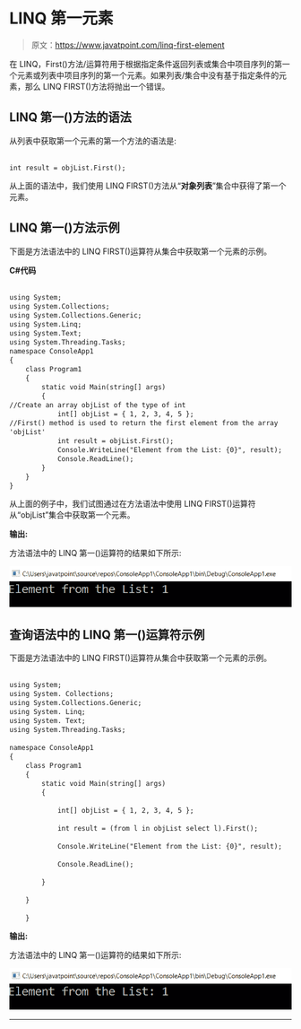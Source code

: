 # LINQ 第一元素

> 原文：<https://www.javatpoint.com/linq-first-element>

在 LINQ，First()方法/运算符用于根据指定条件返回列表或集合中项目序列的第一个元素或列表中项目序列的第一个元素。如果列表/集合中没有基于指定条件的元素，那么 LINQ FIRST()方法将抛出一个错误。

## LINQ 第一()方法的语法

从列表中获取第一个元素的第一个方法的语法是:

```

int result = objList.First();

```

从上面的语法中，我们使用 LINQ FIRST()方法从“**对象列表**”集合中获得了第一个元素。

## LINQ 第一()方法示例

下面是方法语法中的 LINQ FIRST()运算符从集合中获取第一个元素的示例。

**C#代码**

```

using System;
using System.Collections;
using System.Collections.Generic;
using System.Linq;
using System.Text;
using System.Threading.Tasks;
namespace ConsoleApp1
{
    class Program1
    {
        static void Main(string[] args)
        {
//Create an array objList of the type of int
            int[] objList = { 1, 2, 3, 4, 5 };
//First() method is used to return the first element from the array 'objList'
            int result = objList.First();
            Console.WriteLine("Element from the List: {0}", result);
            Console.ReadLine();
        }
    }
}

```

从上面的例子中，我们试图通过在方法语法中使用 LINQ FIRST()运算符从“objList”集合中获取第一个元素。

**输出:**

方法语法中的 LINQ 第一()运算符的结果如下所示:

![LINQ First() Element](img/039dd842b93d519bee04e59600f54768.png)

## 查询语法中的 LINQ 第一()运算符示例

下面是方法语法中的 LINQ FIRST()运算符从集合中获取第一个元素的示例。

```

using System;
using System. Collections;
using System.Collections.Generic;
using System. Linq;
using System. Text;
using System.Threading.Tasks;

namespace ConsoleApp1
{
    class Program1
    {
        static void Main(string[] args)
        {

            int[] objList = { 1, 2, 3, 4, 5 };

            int result = (from l in objList select l).First();

            Console.WriteLine("Element from the List: {0}", result);

            Console.ReadLine();

        }

    }

    }

```

**输出:**

方法语法中的 LINQ 第一()运算符的结果如下所示:

![LINQ First() Element](img/23859f58969ec46e717a132a8bf68ceb.png)

* * *